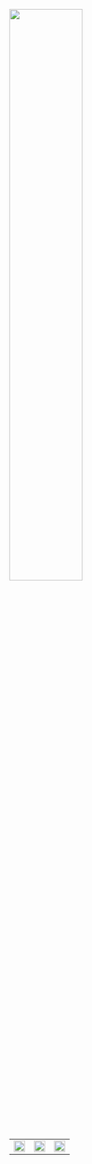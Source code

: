 <p>
    <img src="https://i.pinimg.com/originals/9a/ff/0f/9aff0fe07a1db674923cf51e80e662ed.gif" width="51%";>
    <table>
        <tr>
            <td>
                <img src="https://github-readme-stats.vercel.app/api?username=VarizkyNaldiba&theme=prussian&show_icons=true&hide_border=true&count_private=true" width="100%">
            </td>
            <td>
                <img src="https://github-readme-stats.vercel.app/api/top-langs/?username=VarizkyNaldiba&theme=prussian&show_icons=true&hide_border=true&layout=compact" width="100%">
            </td>
            <td>
                <img src="https://github-readme-streak-stats.herokuapp.com/?user=VarizkyNaldiba&theme=react&hide_border=true" width="100%">
            </td>
        </tr>
    </table>
</p>

